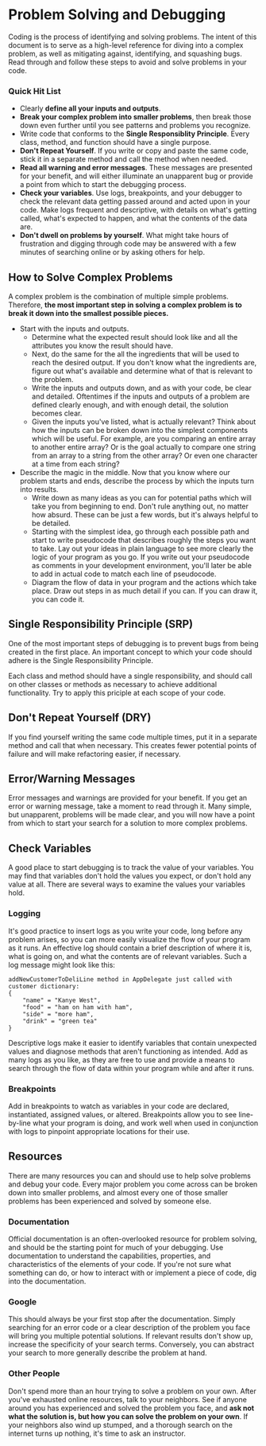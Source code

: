 # Problem Solving and Debugging
Coding is the process of identifying and solving problems. The intent of this document is to serve as a high-level reference for diving into a complex problem, as well as mitigating against, identifying, and squashing bugs. Read through and follow these steps to avoid and solve problems in your code.

### Quick Hit List

* Clearly **define all your inputs and outputs**.
* **Break your complex problem into smaller problems**, then break those down even further until you see patterns and problems you recognize.
* Write code that conforms to the **Single Responsiblity Principle**. Every class, method, and function should have a single purpose.
* **Don't Repeat Yourself**. If you write or copy and paste the same code, stick it in a separate method and call the method when needed.
* **Read all warning and error messages**. These messages are presented for your benefit, and will either illuminate an unapparent bug or provide a point from which to start the debugging process.
* **Check your variables**. Use logs, breakpoints, and your debugger to check the relevant data getting passed around and acted upon in your code. Make logs frequent and descriptive, with details on what's getting called, what's expected to happen, and what the contents of the data are.
* **Don't dwell on problems by yourself**. What might take hours of frustration and digging through code may be answered with a few minutes of searching online or by asking others for help.

## How to Solve Complex Problems
A complex problem is the combination of multiple simple problems. Therefore, **the most important step in solving a complex problem is to break it down into the smallest possible pieces.**

* Start with the inputs and outputs.
  * Determine what the expected result should look like and all the attributes you know the result should have.
  * Next, do the same for the all the ingredients that will be used to reach the desired output. If you don't know what the ingredients are, figure out what's available and determine what of that is relevant to the problem.
  * Write the inputs and outputs down, and as with your code, be clear and detailed. Oftentimes if the inputs and outputs of a problem are defined clearly enough, and with enough detail, the solution becomes clear.
  * Given the inputs you've listed, what is actually relevant? Think about how the inputs can be broken down into the simplest components which will be useful. For example, are you comparing an entire array to another entire array? Or is the goal actually to compare one string from an array to a string from the other array? Or even one character at a time from each string?
* Describe the magic in the middle. Now that you know where our problem starts and ends, describe the process by which the inputs turn into results.
  * Write down as many ideas as you can for potential paths which will take you from beginning to end. Don't rule anything out, no matter how absurd. These can be just a few words, but it's always helpful to be detailed.
  * Starting with the simplest idea, go through each possible path and start to write pseudocode that describes roughly the steps you want to take. Lay out your ideas in plain language to see more clearly the logic of your program as you go. If you write out your pseudocode as comments in your development environment, you'll later be able to add in actual code to match each line of pseudocode.
  * Diagram the flow of data in your program and the actions which take place. Draw out steps in as much detail if you can. If you can draw it, you can code it.

## Single Responsibility Principle (SRP)
One of the most important steps of debugging is to prevent bugs from being created in the first place. An important concept to which your code should adhere is the Single Responsibility Principle.

Each class and method should have a single responsibility, and should call on other classes or methods as necessary to achieve additional functionality. Try to apply this priciple at each scope of your code.

## Don't Repeat Yourself (DRY)
If you find yourself writing the same code multiple times, put it in a separate method and call that when necessary. This creates fewer potential points of failure and will make refactoring easier, if necessary.

## Error/Warning Messages
Error messages and warnings are provided for your benefit. If you get an error or warning message, take a moment to read through it. Many simple, but unapparent, problems will be made clear, and you will now have a point from which to start your search for a solution to more complex problems.

## Check Variables
A good place to start debugging is to track the value of your variables. You may find that variables don't hold the values you expect, or don't hold any value at all. There are several ways to examine the values your variables hold.

### Logging
It's good practice to insert logs as you write your code, long before any problem arises, so you can more easily visualize the flow of your program as it runs. An effective log should contain a brief description of where it is, what is going on, and what the contents are of relevant variables. Such a log message might look like this:

```
addNewCustomerToDeliLine method in AppDelegate just called with customer dictionary:
{
	"name" = "Kanye West",
	"food" = "ham on ham with ham",
	"side" = "more ham",
	"drink" = "green tea"
}
```

Descriptive logs make it easier to identify variables that contain unexpected values and diagnose methods that aren't functioning as intended. Add as many logs as you like, as they are free to use and provide a means to search through the flow of data within your program while and after it runs.

### Breakpoints
Add in breakpoints to watch as variables in your code are declared, instantiated, assigned values, or altered. Breakpoints allow you to see line-by-line what your program is doing, and work well when used in conjunction with logs to pinpoint appropriate locations for their use.

## Resources
There are many resources you can and should use to help solve problems and debug your code. Every major problem you come across can be broken down into smaller problems, and almost every one of those smaller problems has been experienced and solved by someone else.

### Documentation
Official documentation is an often-overlooked resource for problem solving, and should be the starting point for much of your debugging. Use documentation to understand the capabilities, properties, and characteristics of the elements of your code. If you're not sure what something can do, or how to interact with or implement a piece of code, dig into the documentation.

### Google
This should always be your first stop after the documentation. Simply searching for an error code or a clear description of the problem you face will bring you multiple potential solutions. If relevant results don't show up, increase the specificity of your search terms. Conversely, you can abstract your search to more generally describe the problem at hand.

### Other People
Don't spend more than an hour trying to solve a problem on your own. After you've exhausted online resources, talk to your neighbors. See if anyone around you has experienced and solved the problem you face, and **ask not what the solution is, but how you can solve the problem on your own**. If your neighbors also wind up stumped, and a thorough search on the internet turns up nothing, it's time to ask an instructor.
